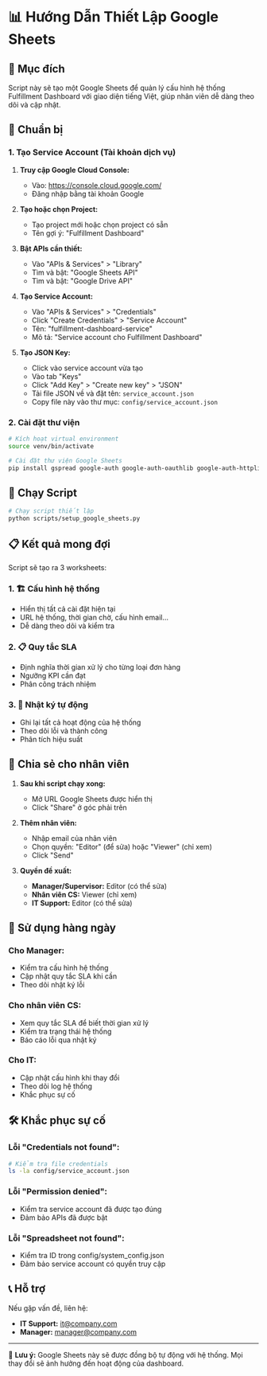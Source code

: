 # 📊 Hướng Dẫn Thiết Lập Google Sheets

## 🎯 Mục đích
Script này sẽ tạo một Google Sheets để quản lý cấu hình hệ thống Fulfillment Dashboard với giao diện tiếng Việt, giúp nhân viên dễ dàng theo dõi và cập nhật.

## 🔧 Chuẩn bị

### 1. Tạo Service Account (Tài khoản dịch vụ)

1. **Truy cập Google Cloud Console:**
   - Vào: https://console.cloud.google.com/
   - Đăng nhập bằng tài khoản Google

2. **Tạo hoặc chọn Project:**
   - Tạo project mới hoặc chọn project có sẵn
   - Tên gợi ý: "Fulfillment Dashboard"

3. **Bật APIs cần thiết:**
   - Vào "APIs & Services" > "Library"
   - Tìm và bật: "Google Sheets API"
   - Tìm và bật: "Google Drive API"

4. **Tạo Service Account:**
   - Vào "APIs & Services" > "Credentials"
   - Click "Create Credentials" > "Service Account"
   - Tên: "fulfillment-dashboard-service"
   - Mô tả: "Service account cho Fulfillment Dashboard"

5. **Tạo JSON Key:**
   - Click vào service account vừa tạo
   - Vào tab "Keys"
   - Click "Add Key" > "Create new key" > "JSON"
   - Tải file JSON về và đặt tên: `service_account.json`
   - Copy file này vào thư mục: `config/service_account.json`

### 2. Cài đặt thư viện

```bash
# Kích hoạt virtual environment
source venv/bin/activate

# Cài đặt thư viện Google Sheets
pip install gspread google-auth google-auth-oauthlib google-auth-httplib2
```

## 🚀 Chạy Script

```bash
# Chạy script thiết lập
python scripts/setup_google_sheets.py
```

## 📋 Kết quả mong đợi

Script sẽ tạo ra 3 worksheets:

### 1. 🏗️ Cấu hình hệ thống
- Hiển thị tất cả cài đặt hiện tại
- URL hệ thống, thời gian chờ, cấu hình email...
- Dễ dàng theo dõi và kiểm tra

### 2. 📋 Quy tắc SLA
- Định nghĩa thời gian xử lý cho từng loại đơn hàng
- Ngưỡng KPI cần đạt
- Phân công trách nhiệm

### 3. 📝 Nhật ký tự động
- Ghi lại tất cả hoạt động của hệ thống
- Theo dõi lỗi và thành công
- Phân tích hiệu suất

## 👥 Chia sẻ cho nhân viên

1. **Sau khi script chạy xong:**
   - Mở URL Google Sheets được hiển thị
   - Click "Share" ở góc phải trên

2. **Thêm nhân viên:**
   - Nhập email của nhân viên
   - Chọn quyền: "Editor" (để sửa) hoặc "Viewer" (chỉ xem)
   - Click "Send"

3. **Quyền đề xuất:**
   - **Manager/Supervisor:** Editor (có thể sửa)
   - **Nhân viên CS:** Viewer (chỉ xem)
   - **IT Support:** Editor (có thể sửa)

## 🔄 Sử dụng hàng ngày

### Cho Manager:
- Kiểm tra cấu hình hệ thống
- Cập nhật quy tắc SLA khi cần
- Theo dõi nhật ký lỗi

### Cho nhân viên CS:
- Xem quy tắc SLA để biết thời gian xử lý
- Kiểm tra trạng thái hệ thống
- Báo cáo lỗi qua nhật ký

### Cho IT:
- Cập nhật cấu hình khi thay đổi
- Theo dõi log hệ thống
- Khắc phục sự cố

## 🛠️ Khắc phục sự cố

### Lỗi "Credentials not found":
```bash
# Kiểm tra file credentials
ls -la config/service_account.json
```

### Lỗi "Permission denied":
- Kiểm tra service account đã được tạo đúng
- Đảm bảo APIs đã được bật

### Lỗi "Spreadsheet not found":
- Kiểm tra ID trong config/system_config.json
- Đảm bảo service account có quyền truy cập

## 📞 Hỗ trợ

Nếu gặp vấn đề, liên hệ:
- **IT Support:** it@company.com
- **Manager:** manager@company.com

---

📝 **Lưu ý:** Google Sheets này sẽ được đồng bộ tự động với hệ thống. Mọi thay đổi sẽ ảnh hưởng đến hoạt động của dashboard.
